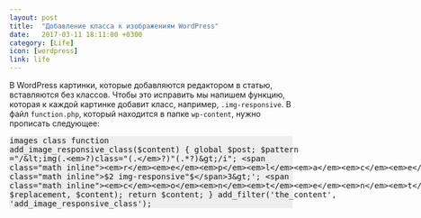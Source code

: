 ```yaml
---
layout: post
title:  "Добавление класса к изображениям WordPress"
date:   2017-03-11 18:11:00 +0300
category: [Life]
icon: [wordpress]
link: life
---
```

В WordPress картинки, которые добавляются редактором в статью, вставляются без классов. Чтобы это исправить мы напишем функцию, которая к каждой картинке добавит класс, например, <code>.img-responsive</code>. В файл <code>function.php</code>, который находится в папке <code>wp-content</code>, нужно прописать следующее:

<xmp style="background: #eee;">images class
function add_image_responsive_class($content) {
   global $post;
   $pattern ="/<img(.*?)class=\"(.*?)\"(.*?)>/i";
   $replacement = '<img$1class="$2 img-responsive"$3>';
   $content = preg_replace($pattern, $replacement, $content);
   return $content;
}
add_filter('the_content', 'add_image_responsive_class');</xmp>